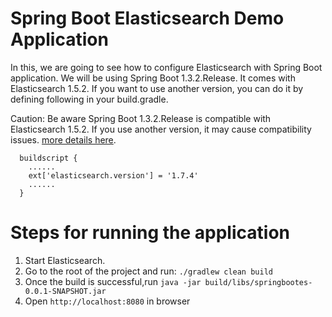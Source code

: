 # Spring Boot Elasticsearch Demo Application

In this, we are going to see how to configure Elasticsearch with Spring Boot application. We will be using Spring Boot 1.3.2.Release. It comes with Elasticsearch 1.5.2. If you want to use another version, you can do it by defining following in your build.gradle. 

Caution: Be aware Spring Boot 1.3.2.Release is compatible with Elasticsearch 1.5.2. If you use another version, it may cause compatibility issues. [more details here](http://docs.spring.io/spring-boot/docs/current/reference/html/howto-build.html#howto-customize-dependency-versions).

```
  buildscript {
    ......
  	ext['elasticsearch.version'] = '1.7.4'
  	......
  }

```
Steps for running the application
======================================================

1. Start Elasticsearch.
2. Go to the root of the project and run:   ``` ./gradlew clean build ```
3. Once the build is successful,run ``` java -jar build/libs/springbootes-0.0.1-SNAPSHOT.jar ```
4. Open ```http://localhost:8080``` in browser
    
